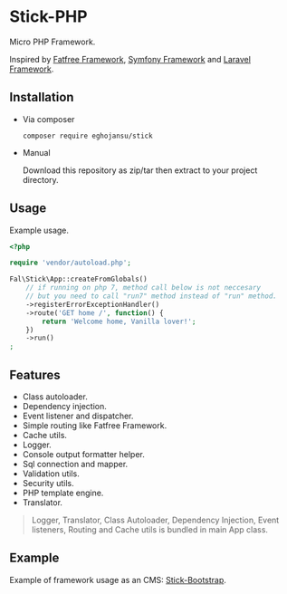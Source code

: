 # Stick-PHP

Micro PHP Framework.

Inspired by [Fatfree Framework][1], [Symfony Framework][2] and [Laravel Framework][3].

## Installation

- Via composer

  ```composer require eghojansu/stick```

- Manual

  Download this repository as zip/tar then extract to your project directory.

## Usage

Example usage.

```php
<?php

require 'vendor/autoload.php';

Fal\Stick\App::createFromGlobals()
    // if running on php 7, method call below is not neccesary
    // but you need to call "run7" method instead of "run" method.
    ->registerErrorExceptionHandler()
    ->route('GET home /', function() {
        return 'Welcome home, Vanilla lover!';
    })
    ->run()
;

```

## Features

- Class autoloader.
- Dependency injection.
- Event listener and dispatcher.
- Simple routing like Fatfree Framework.
- Cache utils.
- Logger.
- Console output formatter helper.
- Sql connection and mapper.
- Validation utils.
- Security utils.
- PHP template engine.
- Translator.

> Logger, Translator, Class Autoloader, Dependency Injection, Event listeners, Routing and Cache utils is bundled in main App class.

## Example

Example of framework usage as an CMS: [Stick-Bootstrap][4].


[1]: http://fatfreeframework.com
[2]: http://symfony.com
[3]: http://laravel.com
[4]: http://github.com/eghojansu/stick-bootstrap